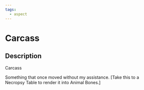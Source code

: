 ```yaml
---
tags:
  - aspect
---
```


# Carcass

## Description
Carcass

Something that once moved without my assistance. [Take this to a Necropsy Table to render it into Animal Bones.]